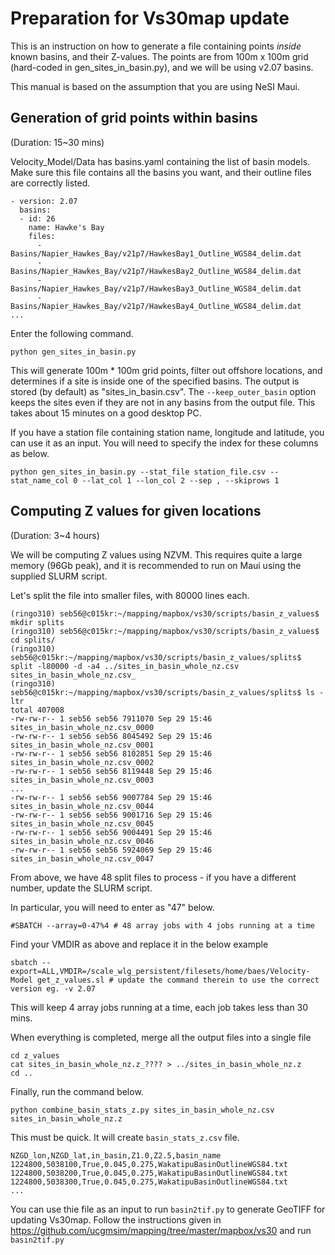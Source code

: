 # Preparation for Vs30map update

This is an instruction on how to generate a file containing points *inside* known basins, and their Z-values.
The points are from 100m x 100m grid (hard-coded in gen_sites_in_basin.py), and we will be using v2.07 basins.

This manual is based on the assumption that you are using NeSI Maui.

## Generation of grid points within basins

(Duration: 15~30 mins)

Velocity_Model/Data has basins.yaml containing the list of basin models. 
Make sure this file contains all the basins you want, and their outline files are correctly listed.

```
- version: 2.07
  basins:
  - id: 26
    name: Hawke's Bay
    files:
      - Basins/Napier_Hawkes_Bay/v21p7/HawkesBay1_Outline_WGS84_delim.dat
      - Basins/Napier_Hawkes_Bay/v21p7/HawkesBay2_Outline_WGS84_delim.dat
      - Basins/Napier_Hawkes_Bay/v21p7/HawkesBay3_Outline_WGS84_delim.dat
      - Basins/Napier_Hawkes_Bay/v21p7/HawkesBay4_Outline_WGS84_delim.dat
...
```
Enter the following command.

`python gen_sites_in_basin.py`

This will generate 100m * 100m grid points, filter out offshore locations, and determines if a site is inside one of the 
specified basins.
The output is stored (by default) as "sites_in_basin.csv".
The `--keep_outer_basin` option keeps the sites even if they are not in 
any basins from the output file. This takes about 15 minutes on a good desktop PC.

If you have a station file containing station name, longitude and latitude, you can use it as an input.
You will need to specify the index for these columns as below. 

`python gen_sites_in_basin.py --stat_file station_file.csv --stat_name_col 0 --lat_col 1 --lon_col 2 --sep , --skiprows 1`


## Computing Z values for given locations

(Duration: 3~4 hours)

We will be computing Z values using NZVM. This requires quite a large memory (96Gb peak), and it is recommended to run on Maui using the supplied SLURM script.

Let's split the file into smaller files, with 80000 lines each.

```angular2html
(ringo310) seb56@c015kr:~/mapping/mapbox/vs30/scripts/basin_z_values$ mkdir splits
(ringo310) seb56@c015kr:~/mapping/mapbox/vs30/scripts/basin_z_values$ cd splits/
(ringo310) seb56@c015kr:~/mapping/mapbox/vs30/scripts/basin_z_values/splits$ split -l80000 -d -a4 ../sites_in_basin_whole_nz.csv sites_in_basin_whole_nz.csv_
(ringo310) seb56@c015kr:~/mapping/mapbox/vs30/scripts/basin_z_values/splits$ ls -ltr
total 407008
-rw-rw-r-- 1 seb56 seb56 7911070 Sep 29 15:46 sites_in_basin_whole_nz.csv_0000
-rw-rw-r-- 1 seb56 seb56 8045492 Sep 29 15:46 sites_in_basin_whole_nz.csv_0001
-rw-rw-r-- 1 seb56 seb56 8102851 Sep 29 15:46 sites_in_basin_whole_nz.csv_0002
-rw-rw-r-- 1 seb56 seb56 8119448 Sep 29 15:46 sites_in_basin_whole_nz.csv_0003
...
-rw-rw-r-- 1 seb56 seb56 9007784 Sep 29 15:46 sites_in_basin_whole_nz.csv_0044
-rw-rw-r-- 1 seb56 seb56 9001716 Sep 29 15:46 sites_in_basin_whole_nz.csv_0045
-rw-rw-r-- 1 seb56 seb56 9004491 Sep 29 15:46 sites_in_basin_whole_nz.csv_0046
-rw-rw-r-- 1 seb56 seb56 5924069 Sep 29 15:46 sites_in_basin_whole_nz.csv_0047

```
From above, we have 48 split files to process - if you have a different number, update the SLURM script.

In particular, you will need to enter as "47" below.
```
#SBATCH --array=0-47%4 # 48 array jobs with 4 jobs running at a time

```

Find your VMDIR as above and replace it in the below example

```
sbatch --export=ALL,VMDIR=/scale_wlg_persistent/filesets/home/baes/Velocity-Model get_z_values.sl # update the command therein to use the correct version eg. -v 2.07

```

This will keep 4 array jobs running at a time, each job takes less than 30 mins.

When everything is completed, merge all the output files into a single file
```
cd z_values
cat sites_in_basin_whole_nz.z_???? > ../sites_in_basin_whole_nz.z
cd ..
```

Finally, run the command below.

```
python combine_basin_stats_z.py sites_in_basin_whole_nz.csv sites_in_basin_whole_nz.z
```

This must be quick. It will create `basin_stats_z.csv` file.

```
NZGD_lon,NZGD_lat,in_basin,Z1.0,Z2.5,basin_name
1224800,5038100,True,0.045,0.275,WakatipuBasinOutlineWGS84.txt
1224800,5038200,True,0.045,0.275,WakatipuBasinOutlineWGS84.txt
1224800,5038300,True,0.045,0.275,WakatipuBasinOutlineWGS84.txt
...
```

You can use thie file as an input to run `basin2tif.py` to generate GeoTIFF for updating Vs30map. 
Follow the instructions given in https://github.com/ucgmsim/mapping/tree/master/mapbox/vs30 and run `basin2tif.py`
